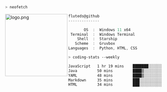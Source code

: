 ```zsh
> neofetch
```

<!--img align="left" src="https://github.com/fluteds.png" alt="logo.png" width="200"/>-->
<img align="left" src="https://external-content.duckduckgo.com/iu/?u=https%3A%2F%2F78.media.tumblr.com%2F975fca5f82161b190efdcaa05ffbd4ec%2Ftumblr_p6q6m9TJF01x3p3jmo1_500.png&f=1&nofb=1" alt="logo.png" width="200"/>

```csharp
fluteds@github
--------------

       OS  :  Windows 11 x64
 Terminal  :  Windows Terminal
    Shell  :  Starship
   Scheme  :  Gruvbox
Languages  :  Python, HTML, CSS
```

```zsh
> coding-stats --weekly
```

<!--START_SECTION:waka-->

```txt
JavaScript   1 hr 19 mins    ███████░░░░░░░░░░░░░░░░░░   27.35 %
Java         50 mins         ████▒░░░░░░░░░░░░░░░░░░░░   17.36 %
YAML         48 mins         ████▒░░░░░░░░░░░░░░░░░░░░   16.71 %
Markdown     35 mins         ███░░░░░░░░░░░░░░░░░░░░░░   12.36 %
HTML         34 mins         ███░░░░░░░░░░░░░░░░░░░░░░   11.99 %
```

<!--END_SECTION:waka-->

